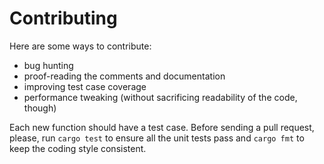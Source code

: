 # Contributing

Here are some ways to contribute:

 - bug hunting
 - proof-reading the comments and documentation
 - improving test case coverage
 - performance tweaking (without sacrificing readability of the code, though)

Each new function should have a test case. Before sending a pull request, please, run `cargo test` 
to ensure all the unit tests pass and `cargo fmt` to keep the coding style consistent.

